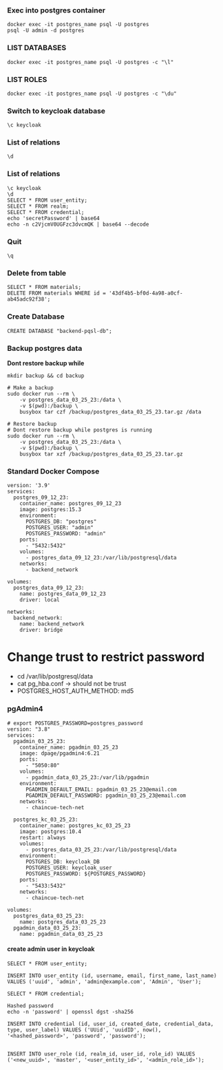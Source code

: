 ### Exec into postgres container

```
docker exec -it postgres_name psql -U postgres
psql -U admin -d postgres
```

### LIST DATABASES

```
docker exec -it postgres_name psql -U postgres -c "\l"
```

### LIST ROLES

```
docker exec -it postgres_name psql -U postgres -c "\du"
```

### Switch to keycloak database

```
\c keycloak
```

### List of relations

```
\d
```

### List of relations

```
\c keycloak
\d
SELECT * FROM user_entity;
SELECT * FROM realm;
SELECT * FROM credential;
echo 'secretPassword' | base64
echo -n c2VjcmV0UGFzc3dvcmQK | base64 --decode
```

### Quit

```
\q
```

### Delete from table

```
SELECT * FROM materials;
DELETE FROM materials WHERE id = '43df4b5-bf0d-4a98-a0cf-ab45adc92f38';
```

### Create Database

```
CREATE DATABASE "backend-pqsl-db";
```

### Backup postgres data

**Dont restore backup while**

```
mkdir backup && cd backup

# Make a backup
sudo docker run --rm \
    -v postgres_data_03_25_23:/data \
    -v $(pwd):/backup \
    busybox tar czf /backup/postgres_data_03_25_23.tar.gz /data
    
# Restore backup
# Dont restore backup while postgres is running
sudo docker run --rm \
    -v postgres_data_03_25_23:/data \
    -v $(pwd):/backup \
    busybox tar xzf /backup/postgres_data_03_25_23.tar.gz
```

### Standard Docker Compose

```
version: '3.9'
services:
  postgres_09_12_23:
    container_name: postgres_09_12_23
    image: postgres:15.3
    environment:
      POSTGRES_DB: "postgres"
      POSTGRES_USER: "admin"
      POSTGRES_PASSWORD: "admin"
    ports:
      - "5432:5432"
    volumes:
      - postgres_data_09_12_23:/var/lib/postgresql/data
    networks:
      - backend_network

volumes:
  postgres_data_09_12_23:
    name: postgres_data_09_12_23
    driver: local

networks:
  backend_network:
    name: backend_network
    driver: bridge
```

# Change trust to restrict password

- cd /var/lib/postgresql/data
- cat pg_hba.conf -> should not be trust 
- POSTGRES_HOST_AUTH_METHOD: md5

### pgAdmin4

```
# export POSTGRES_PASSWORD=postgres_password
version: "3.8"
services:
  pgadmin_03_25_23:
    container_name: pgadmin_03_25_23
    image: dpage/pgadmin4:6.21
    ports:
      - "5050:80"
    volumes:
      - pgadmin_data_03_25_23:/var/lib/pgadmin
    environment:
      PGADMIN_DEFAULT_EMAIL: pgadmin_03_25_23@email.com
      PGADMIN_DEFAULT_PASSWORD: pgadmin_03_25_23@email.com
    networks:
      - chaincue-tech-net

  postgres_kc_03_25_23:
    container_name: postgres_kc_03_25_23
    image: postgres:10.4
    restart: always
    volumes:
      - postgres_data_03_25_23:/var/lib/postgresql/data
    environment:
      POSTGRES_DB: keycloak_DB
      POSTGRES_USER: keycloak_user
      POSTGRES_PASSWORD: ${POSTGRES_PASSWORD}
    ports:
      - "5433:5432"
    networks:
      - chaincue-tech-net
      
volumes:
  postgres_data_03_25_23:
    name: postgres_data_03_25_23
  pgadmin_data_03_25_23:
    name: pgadmin_data_03_25_23
```

#### create admin user in keycloak

```
SELECT * FROM user_entity;

INSERT INTO user_entity (id, username, email, first_name, last_name) VALUES ('uuid', 'admin', 'admin@example.com', 'Admin', 'User');

SELECT * FROM credential;

Hashed password
echo -n 'password' | openssl dgst -sha256

INSERT INTO credential (id, user_id, created_date, credential_data, type, user_label) VALUES ('UUid', 'uuidID', now(), '<hashed_password>', 'password', 'password');


INSERT INTO user_role (id, realm_id, user_id, role_id) VALUES ('<new_uuid>', 'master', '<user_entity_id>', '<admin_role_id>');
```
